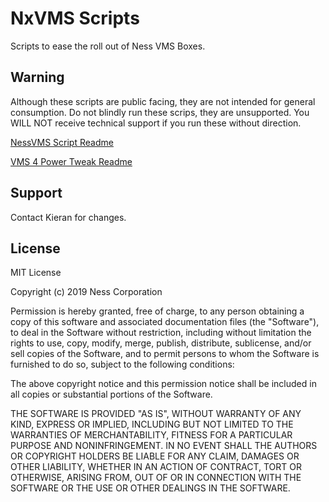 # NxVMS Scripts

Scripts to ease the roll out of Ness VMS Boxes. 

## Warning
Although these scripts are public facing, they are not intended for general consumption. Do not blindly run these scrips, they are unsupported. 
You WILL NOT receive technical support if you run these without direction.

[NessVMS Script Readme](https://github.com/kvellaNess/NxVMS/blob/master/nessvmssetup.README.md)

[VMS 4 Power Tweak Readme](https://github.com/kvellaNess/NxVMS/blob/master/vms4power.README.md)


## Support
Contact Kieran for changes.

## License
MIT License

Copyright (c) 2019 Ness Corporation

Permission is hereby granted, free of charge, to any person obtaining a copy
of this software and associated documentation files (the "Software"), to deal
in the Software without restriction, including without limitation the rights
to use, copy, modify, merge, publish, distribute, sublicense, and/or sell
copies of the Software, and to permit persons to whom the Software is
furnished to do so, subject to the following conditions:

The above copyright notice and this permission notice shall be included in all
copies or substantial portions of the Software.

THE SOFTWARE IS PROVIDED "AS IS", WITHOUT WARRANTY OF ANY KIND, EXPRESS OR
IMPLIED, INCLUDING BUT NOT LIMITED TO THE WARRANTIES OF MERCHANTABILITY,
FITNESS FOR A PARTICULAR PURPOSE AND NONINFRINGEMENT. IN NO EVENT SHALL THE
AUTHORS OR COPYRIGHT HOLDERS BE LIABLE FOR ANY CLAIM, DAMAGES OR OTHER
LIABILITY, WHETHER IN AN ACTION OF CONTRACT, TORT OR OTHERWISE, ARISING FROM,
OUT OF OR IN CONNECTION WITH THE SOFTWARE OR THE USE OR OTHER DEALINGS IN THE
SOFTWARE.
